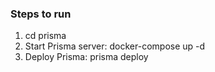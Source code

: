### Steps to run

1. cd prisma
2. Start Prisma server: docker-compose up -d
3. Deploy Prisma: prisma deploy
